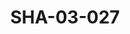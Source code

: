 ---
pid: SHA-03-027
title: SHA-03-027
language: ar
collection: شرحبيل احمد
original_label: 
rights: شرحبيل احمد
location_of_original: شرحبيل احمد
photographer_or_studio: 
scanned_from: photograph 10.1 by 15.1
_date: 1991-1992
location: الخرطوم، هلتون
description: حفلة رمضان من ضمنهم على يعقوب كامل حسين شرحبيل احمد شهاب شهيرة شرحبيل
  ناهد شرحبيل
additional_notes: 
permission_display: 'yes'
on_server: 'no'
on_website: 'no'
permalink: /archive/ar/sha-03-027.html
layout: photo-page
---
